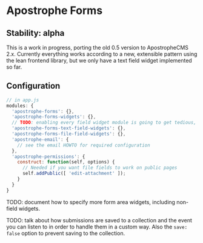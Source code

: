# Apostrophe Forms

## Stability: alpha

This is a work in progress, porting the old 0.5 version to ApostropheCMS 2.x. Currently everything works according to a new, extensible pattern using the lean frontend library, but we only have a text field widget implemented so far.

## Configuration

```javascript
// in app.js
modules: {
  'apostrophe-forms': {},
  'apostrophe-forms-widgets': {},
  // TODO: enabling every field widget module is going to get tedious, can something be done?
  'apostrophe-forms-text-field-widgets': {},
  'apostrophe-forms-file-field-widgets': {},
  'apostrophe-email': {
    // see the email HOWTO for required configuration
  },
  'apostrophe-permissions': {
    construct: function(self, options) {
      // Needed if you want file fields to work on public pages
      self.addPublic([ 'edit-attachment' ]);
    }
  }
}
```

TODO: document how to specify more form area widgets, including non-field widgets.

TODO: talk about how submissions are saved to a collection and the event you can listen to in order to handle them in a custom way. Also the `save: false` option to prevent saving to the collection.
